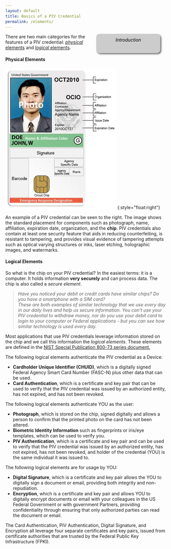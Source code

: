 ```yaml
---
layout: default
title: Basics of a PIV Credential
permalink: /elements/
---
```


<div style="float:right; padding:10px; margin-right:20px; border-radius:10px; width:180px; height:40px; box-shadow:3px 3px 5px 0px; text-align:center; background-color:#CCC; color:#666666">
<div style="color:#000000">
<em>Introduction</em>
</div>
</div>

There are two main categories for the features of a PIV credential: [_physical_ elements](#physical-elements) and [_logical_ elements](#logical-elements).

#### Physical Elements

![Example of a PIV credential and its physical components](../img/elements.png){:style="float:right"}

An example of a PIV credential can be seen to the right. The image shows the standard placement for components such as photograph, name, affiliation, expiration date, organization, and the **chip**. PIV credentials also contain at least one security feature that aids in reducing counterfeiting, is resistant to tampering, and provides visual evidence of tampering attempts such as optical varying structures or inks, laser etching, holographic images, and watermarks.

#### Logical Elements
So what is the chip on your PIV credential?  In the easiest terms: it is a computer.  It holds information **very securely** and can process data.  The chip is also called a _secure element_.

>  _Have you noticed your debit or credit cards have similar chips? Do you have a smartphone with a SIM card?  
>  These are both examples of similar technology that we use every day in our daily lives and help us secure information.  You can't use your PIV credential to withdraw money, nor do you use your debit card to login to your computer or Federal applications - but you can see how similar technology is used every day._

Most applications that use PIV credentials leverage information stored on the chip and we call this information the _logical elements_.  These elements are defined in the [NIST Special Publication 800-73 series document.](http://nvlpubs.nist.gov/nistpubs/SpecialPublications/NIST.SP.800-73-4.pdf)

The following logical elements authenticate the PIV credential as a Device:

* **Cardholder Unique Identifier (CHUID)**, which is a digitally signed Federal Agency Smart Card Number (FASC-N) plus other data that can be used.
* **Card Authentication**, which is a certificate and key pair that can be used to verify that the PIV credential was issued by an authorized entity, has not expired, and has not been revoked.

The following logical elements authenticate YOU as the user:

* **Photograph**, which is stored on the chip, signed digitally and allows a person to confirm that the printed photo on the card has not been altered.
* **Biometric Identity Information** such as fingerprints or iris/eye templates, which can be used to verify you.
* **PIV Authentication**,  which is a certificate and key pair and can be used to verify that the PIV credential was issued by an authorized entity, has not expired, has not been revoked, and holder of the credential (YOU) is the same individual it was issued to.

The following logical elements are for usage by YOU:

* **Digital Signature**, which is a certificate and key pair allows the YOU to digitally sign a document or email, providing both integrity and non-repudiation.
* **Encryption**, which is a certificate and key pair and allows YOU to digitally encrypt documents or email with your colleagues in the US Federal Government or with government Partners, providing confidentiality through ensuring that only authorized parties can read the document or email.

The Card Authentication, PIV Authentication, Digital Signature, and Encryption all leverage four separate certificates and key pairs, issued from certificate authorities that are trusted by the Federal Public Key Infrastructure (FPKI).
